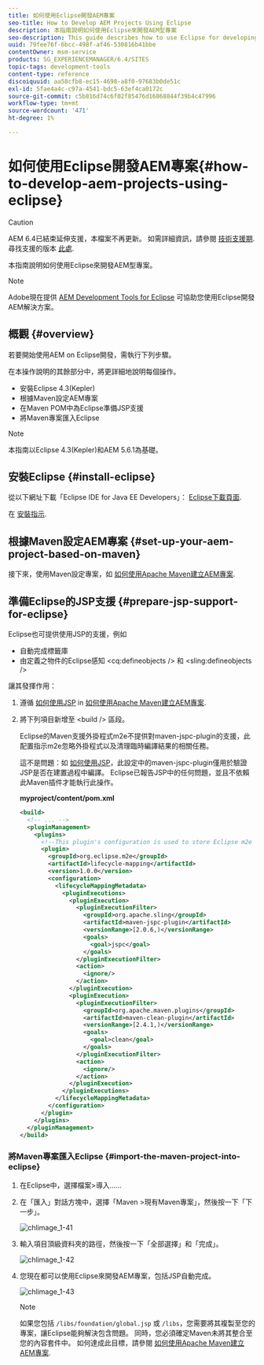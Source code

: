 ```yaml
---
title: 如何使用Eclipse開發AEM專案
seo-title: How to Develop AEM Projects Using Eclipse
description: 本指南說明如何使用Eclipse來開發AEM型專案
seo-description: This guide describes how to use Eclipse for developing AEM based projects
uuid: 79fee76f-6bcc-498f-af46-530816b41bbe
contentOwner: msm-service
products: SG_EXPERIENCEMANAGER/6.4/SITES
topic-tags: development-tools
content-type: reference
discoiquuid: aa58cfb8-ec15-4698-a8f0-97683b0de51c
exl-id: 5fae4a4c-c97a-4541-bdc5-63ef4ca0172c
source-git-commit: c5b816d74c6f02f85476d16868844f39b4c47996
workflow-type: tm+mt
source-wordcount: '471'
ht-degree: 1%

---
```


# 如何使用Eclipse開發AEM專案{#how-to-develop-aem-projects-using-eclipse}

>[!CAUTION]
>
>AEM 6.4已結束延伸支援，本檔案不再更新。 如需詳細資訊，請參閱 [技術支援期](https://helpx.adobe.com//tw/support/programs/eol-matrix.html). 尋找支援的版本 [此處](https://experienceleague.adobe.com/docs/).

本指南說明如何使用Eclipse來開發AEM型專案。

>[!NOTE]
>
>Adobe現在提供 [AEM Development Tools for Eclipse](/help/sites-developing/aem-eclipse.md) 可協助您使用Eclipse開發AEM解決方案。

## 概觀 {#overview}

若要開始使用AEM on Eclipse開發，需執行下列步驟。

在本操作說明的其餘部分中，將更詳細地說明每個操作。

* 安裝Eclipse 4.3(Kepler)
* 根據Maven設定AEM專案
* 在Maven POM中為Eclipse準備JSP支援
* 將Maven專案匯入Eclipse

>[!NOTE]
>
>本指南以Eclipse 4.3(Kepler)和AEM 5.6.1為基礎。

## 安裝Eclipse {#install-eclipse}

從以下網址下載「Eclipse IDE for Java EE Developers」： [Eclipse下載頁面](https://www.eclipse.org/downloads/).

在 [安裝指示](https://wiki.eclipse.org/Eclipse/Installation).

## 根據Maven設定AEM專案 {#set-up-your-aem-project-based-on-maven}

接下來，使用Maven設定專案，如 [如何使用Apache Maven建立AEM專案](/help/sites-developing/ht-projects-maven.md).

## 準備Eclipse的JSP支援 {#prepare-jsp-support-for-eclipse}

Eclipse也可提供使用JSP的支援，例如

* 自動完成標籤庫
* 由定義之物件的Eclipse感知 &lt;cq:defineobjects /> 和 &lt;sling:defineobjects />

讓其發揮作用：

1. 遵循 [如何使用JSP](/help/sites-developing/ht-projects-maven.md#how-to-work-with-jsps) in [如何使用Apache Maven建立AEM專案](/help/sites-developing/ht-projects-maven.md).
1. 將下列項目新增至 &lt;build /> 區段。

   Eclipse的Maven支援外掛程式m2e不提供對maven-jspc-plugin的支援，此配置指示m2e忽略外掛程式以及清理臨時編譯結果的相關任務。

   這不是問題：如 [如何使用JSP](/help/sites-developing/ht-projects-maven.md#how-to-work-with-jsps)，此設定中的maven-jspc-plugin僅用於驗證JSP是否在建置過程中編譯。 Eclipse已報告JSP中的任何問題，並且不依賴此Maven插件才能執行此操作。

   **myproject/content/pom.xml**

   ```xml
   <build>
     <!-- ... -->
     <pluginManagement>
       <plugins>
         <!--This plugin's configuration is used to store Eclipse m2e settings only. It has no influence on the Maven build itself.-->
         <plugin>
           <groupId>org.eclipse.m2e</groupId>
           <artifactId>lifecycle-mapping</artifactId>
           <version>1.0.0</version>
           <configuration>
             <lifecycleMappingMetadata>
               <pluginExecutions>
                 <pluginExecution>
                   <pluginExecutionFilter>
                     <groupId>org.apache.sling</groupId>
                     <artifactId>maven-jspc-plugin</artifactId>
                     <versionRange>[2.0.6,)</versionRange>
                     <goals>
                       <goal>jspc</goal>
                     </goals>
                   </pluginExecutionFilter>
                   <action>
                     <ignore/>
                   </action>
                 </pluginExecution>
                 <pluginExecution>
                   <pluginExecutionFilter>
                     <groupId>org.apache.maven.plugins</groupId>
                     <artifactId>maven-clean-plugin</artifactId>
                     <versionRange>[2.4.1,)</versionRange>
                     <goals>
                       <goal>clean</goal>
                     </goals>
                   </pluginExecutionFilter>
                   <action>
                     <ignore/>
                   </action>
                 </pluginExecution>
               </pluginExecutions>
             </lifecycleMappingMetadata>
           </configuration>
         </plugin>
       </plugins>
     </pluginManagement>
   </build>
   ```

### 將Maven專案匯入Eclipse {#import-the-maven-project-into-eclipse}

1. 在Eclipse中，選擇檔案>導入……
1. 在「匯入」對話方塊中，選擇「Maven >現有Maven專案」，然後按一下「下一步」。

   ![chlimage_1-41](assets/chlimage_1-41.png)

1. 輸入項目頂級資料夾的路徑，然後按一下「全部選擇」和「完成」。

   ![chlimage_1-42](assets/chlimage_1-42.png)

1. 您現在都可以使用Eclipse來開發AEM專案，包括JSP自動完成。

   ![chlimage_1-43](assets/chlimage_1-43.png)

   >[!NOTE]
   >
   >如果您包括 `/libs/foundation/global.jsp` 或 `/libs`，您需要將其複製至您的專案，讓Eclipse能夠解決包含問題。 同時，您必須確定Maven未將其整合至您的內容套件中。 如何達成此目標，請參閱 [如何使用Apache Maven建立AEM專案](/help/sites-developing/ht-projects-maven.md).
